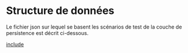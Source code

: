 # Structure de données

Le fichier json sur lequel se basent les scénarios de test de la couche de persistence est décrit ci-dessous.

[include](../../../src/test/resources/questionnaire-json.json)
